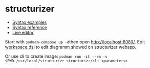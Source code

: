 # structurizer

- [Syntax examples](https://docs.structurizr.com/dsl/cookbook/)
- [Syntax reference](https://docs.structurizr.com/dsl/language#infrastructurenode)
- [Live editor](https://structurizr.com/dsl)

Start with `podman-compose up -d`then open [http://localhost:8080/](http://localhost:8080/). Edit [workspace.dsl](diagrams/workspace.dsl) to edit diagramm showed on structurizer webapp.


Or use cli to create image: `podman run -it --rm -v $PWD:/usr/local/structurizr structurizr/cli <parameters>`


